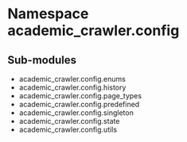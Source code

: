 Namespace academic_crawler.config
=================================

Sub-modules
-----------
* academic_crawler.config.enums
* academic_crawler.config.history
* academic_crawler.config.page_types
* academic_crawler.config.predefined
* academic_crawler.config.singleton
* academic_crawler.config.state
* academic_crawler.config.utils